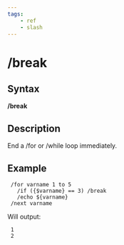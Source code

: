 ```yaml
---
tags:
    - ref
    - slash
---
```

# /break

## Syntax

**/break**

## **Description**

End a /for or /while loop immediately.

## Example

```text
 /for varname 1 to 5
   /if ({$varname} == 3) /break
   /echo ${varname}
 /next varname
```

Will output:

```text
 1
 2
```
